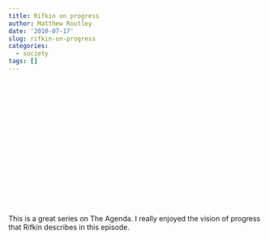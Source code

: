 ```yaml
---
title: Rifkin on progress
author: Matthew Routley
date: '2010-07-17'
slug: rifkin-on-progress
categories:
  - society
tags: []
---
```


<object width="400" height="251"><param name="movie" value="http://www.youtube.com/v/YqL5ERs30jk&amp;rel=0&amp;egm=0&amp;showinfo=0&amp;fs=1"></param><param name="wmode" value="transparent"></param><param name="allowFullScreen" value="true"></param><embed src="http://www.youtube.com/v/YqL5ERs30jk&amp;rel=0&amp;egm=0&amp;showinfo=0&amp;fs=1" type="application/x-shockwave-flash" width="400" height="251" allowFullScreen="true" wmode="transparent"></embed></object><p>This is a great series on The Agenda. I really enjoyed the vision of progress that Rifkin describes in this episode.</p>